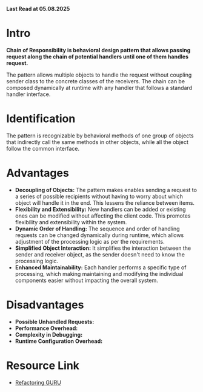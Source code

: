 ﻿**Last Read at 05.08.2025**

# Intro

<b>Chain of Responsibility is behavioral design pattern that allows passing request along the chain of potential handlers until one of them handles request.</b>

<p>The pattern allows multiple objects to handle the request without coupling sender class to the concrete classes of the receivers. The chain can be composed dynamically at runtime with any handler that follows a standard handler interface.</p>

# Identification

<p>The pattern is recognizable by behavioral methods of one group of objects that indirectly call the same methods in other objects, while all the object follow the common interface.</p>

# Advantages

- **Decoupling of Objects:** The pattern makes enables sending a request to a series of possible recipients without having to worry about which object will handle it in the end. This lessens the reliance between items.
- **Flexibility and Extensibility:** New handlers can be added or existing ones can be modified without affecting the client code. This promotes flexibility and extensibility within the system.
- **Dynamic Order of Handling:** The sequence and order of handling requests can be changed dynamically during runtime, which allows adjustment of the processing logic as per the requirements.
- **Simplified Object Interaction:** It simplifies the interaction between the sender and receiver object, as the sender doesn't need to know the processing logic.
- **Enhanced Maintainability:** Each handler performs a specific type of processing, which making maintaining and modifying the individual components easier without impacting the overall system.

# Disadvantages

- **Possible Unhandled Requests:**
- **Performance Overhead:**
- **Complexity in Debugging:**
- **Runtime Configuration Overhead:**


# Resource Link

<ul>
	<li><a href="https://refactoring.guru/design-patterns/chain-of-responsibility/csharp/example">Refactoring GURU</a></li>
</ul>